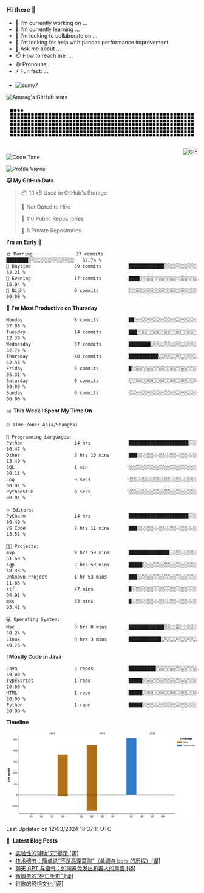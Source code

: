 ### Hi there 👋
<!--
**alloevil/alloevil** is a ✨ _special_ ✨ repository because its `README.md` (this file) appears on your GitHub profile.

Here are some ideas to get you started:

- 🔭 I’m currently working on ...
- 🌱 I’m currently learning ...
- 👯 I’m looking to collaborate on ...
- 🤔 I’m looking for help with ...
- 💬 Ask me about ...
- 📫 How to reach me: ...
- 😄 Pronouns: ...
- ⚡ Fun fact: ...
-->

- 🔭 I’m currently working on ...
- 🌱 I’m currently learning ...
- 👯 I’m looking to collaborate on ...
- 🤔 I’m looking for help with pandas performance improvement
- 💬 Ask me about ...
- 📫 How to reach me: ...
- 😄 Pronouns: ...
- ⚡ Fun fact: ...
  
+ ![sumy7](https://komarev.com/ghpvc/?username=alloevil)

![Anurag's GitHub stats](https://github-readme-stats.vercel.app/api?username=alloevil&show_icons=true&bg_color=00000000)

<picture align="center">
  <source media="(prefers-color-scheme: dark)" srcset="https://github.com/alloevil/alloevil/blob/output/github-contribution-grid-snake.svg">
  <source media="(prefers-color-scheme: dark)" srcset="https://github.com/alloevil/alloevil/blob/output/github-contribution-grid-snake.svg">
  <img alt="github contribution grid snake animation" src="https://github.com/alloevil/alloevil/blob/output/github-contribution-grid-snake.svg">
</picture>

<img align="right" alt="GIF" src="https://raw.githubusercontent.com/JoeyBling/JoeyBling/master/pic/pusheencode.gif" />

<!--START_SECTION:waka-->
![Code Time](http://img.shields.io/badge/Code%20Time-2%2C123%20hrs%2039%20mins-blue)

![Profile Views](http://img.shields.io/badge/Profile%20Views-0-blue)

**🐱 My GitHub Data** 

> 📦 1.1 kB Used in GitHub's Storage 
 > 
> 🚫 Not Opted to Hire
 > 
> 📜 110 Public Repositories 
 > 
> 🔑 8 Private Repositories 
 > 
**I'm an Early 🐤** 

```text
🌞 Morning                37 commits          ████████░░░░░░░░░░░░░░░░░   32.74 % 
🌆 Daytime                59 commits          █████████████░░░░░░░░░░░░   52.21 % 
🌃 Evening                17 commits          ████░░░░░░░░░░░░░░░░░░░░░   15.04 % 
🌙 Night                  0 commits           ░░░░░░░░░░░░░░░░░░░░░░░░░   00.00 % 
```
📅 **I'm Most Productive on Thursday** 

```text
Monday                   8 commits           ██░░░░░░░░░░░░░░░░░░░░░░░   07.08 % 
Tuesday                  14 commits          ███░░░░░░░░░░░░░░░░░░░░░░   12.39 % 
Wednesday                37 commits          ████████░░░░░░░░░░░░░░░░░   32.74 % 
Thursday                 48 commits          ███████████░░░░░░░░░░░░░░   42.48 % 
Friday                   6 commits           █░░░░░░░░░░░░░░░░░░░░░░░░   05.31 % 
Saturday                 0 commits           ░░░░░░░░░░░░░░░░░░░░░░░░░   00.00 % 
Sunday                   0 commits           ░░░░░░░░░░░░░░░░░░░░░░░░░   00.00 % 
```


📊 **This Week I Spent My Time On** 

```text
🕑︎ Time Zone: Asia/Shanghai

💬 Programming Languages: 
Python                   14 hrs              ██████████████████████░░░   86.47 % 
Other                    2 hrs 10 mins       ███░░░░░░░░░░░░░░░░░░░░░░   13.40 % 
SQL                      1 min               ░░░░░░░░░░░░░░░░░░░░░░░░░   00.11 % 
Log                      0 secs              ░░░░░░░░░░░░░░░░░░░░░░░░░   00.01 % 
PythonStub               0 secs              ░░░░░░░░░░░░░░░░░░░░░░░░░   00.01 % 

🔥 Editors: 
PyCharm                  14 hrs              ██████████████████████░░░   86.49 % 
VS Code                  2 hrs 11 mins       ███░░░░░░░░░░░░░░░░░░░░░░   13.51 % 

🐱‍💻 Projects: 
mvp                      9 hrs 59 mins       ███████████████░░░░░░░░░░   61.69 % 
sgp                      2 hrs 58 mins       █████░░░░░░░░░░░░░░░░░░░░   18.33 % 
Unknown Project          1 hr 53 mins        ███░░░░░░░░░░░░░░░░░░░░░░   11.66 % 
rtf                      47 mins             █░░░░░░░░░░░░░░░░░░░░░░░░   04.91 % 
mks                      33 mins             █░░░░░░░░░░░░░░░░░░░░░░░░   03.41 % 

💻 Operating System: 
Mac                      8 hrs 8 mins        █████████████░░░░░░░░░░░░   50.24 % 
Linux                    8 hrs 3 mins        ████████████░░░░░░░░░░░░░   49.76 % 
```

**I Mostly Code in Java** 

```text
Java                     2 repos             ██████████░░░░░░░░░░░░░░░   40.00 % 
TypeScript               1 repo              █████░░░░░░░░░░░░░░░░░░░░   20.00 % 
HTML                     1 repo              █████░░░░░░░░░░░░░░░░░░░░   20.00 % 
Python                   1 repo              █████░░░░░░░░░░░░░░░░░░░░   20.00 % 
```



**Timeline**

![Lines of Code chart](https://raw.githubusercontent.com/alloevil/alloevil/main/assets/bar_graph.png)


 Last Updated on 12/03/2024 18:37:11 UTC
<!--END_SECTION:waka-->

📕 &nbsp;**Latest Blog Posts**
<!-- BLOG-POST-LIST:START -->
- [实验性的辅助“元”提示 [译]](https://baoyu.io/translations/anthropic/metaprompt)
- [技术细节：简单说“不是高深莫测”（单调与 bors 的历程）[译]](https://baoyu.io/translations/software-engineering/technicalities-not-rocket-science)
- [聊天 GPT 与语气：如何避免发出机器人的声音 [译]](https://baoyu.io/translations/prompt-engineering/chatgpt-and-tone)
- [微服务的“死亡千刃” [译]](https://baoyu.io/translations/architecture/death-by-a-thousand-microservices)
- [谷歌的恐惧文化 [译]](https://baoyu.io/translations/google/google-culture-of-fear)
<!-- BLOG-POST-LIST:END -->
